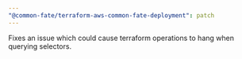 ```yaml
---
"@common-fate/terraform-aws-common-fate-deployment": patch
---
```


Fixes an issue which could cause terraform operations to hang when querying selectors.
